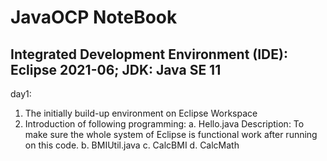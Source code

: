 # JavaOCP NoteBook
Integrated Development Environment (IDE): Eclipse 2021-06;
JDK: Java SE 11
------------------------------------------------------------------------------
day1:
1. The initially build-up environment on Eclipse Workspace
2. Introduction of following programming:
a. Hello.java
Description: To make sure the whole system of Eclipse is functional work after running on this code.
b. BMIUtil.java
c. CalcBMI
d. CalcMath

